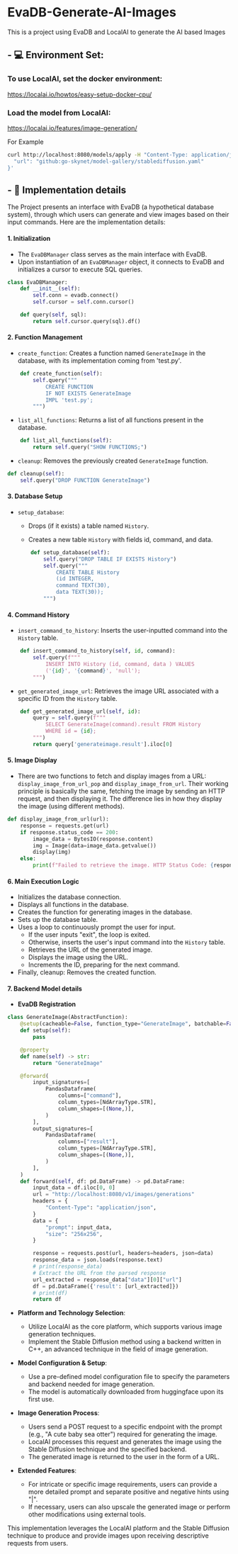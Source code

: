 # EvaDB-Generate-AI-Images
This is a project using EvaDB and LocalAI to generate the AI based Images

## - 💻 Environment Set:

### To use LocalAI, set the docker environment:

https://localai.io/howtos/easy-setup-docker-cpu/
### Load the model from LocalAI:

https://localai.io/features/image-generation/

For Example
```bash
curl http://localhost:8080/models/apply -H "Content-Type: application/json" -d '{
  "url": "github:go-skynet/model-gallery/stablediffusion.yaml"
}'
```

## - 📖 Implementation details

The Project presents an interface with EvaDB (a hypothetical database system), through which users can generate and view images based on their input commands. Here are the implementation details:

#### 1. **Initialization**

- The `EvaDBManager` class serves as the main interface with EvaDB.
- Upon instantiation of an `EvaDBManager` object, it connects to EvaDB and initializes a cursor to execute SQL queries.

```python
class EvaDBManager:
    def __init__(self):
        self.conn = evadb.connect()
        self.cursor = self.conn.cursor()

    def query(self, sql):
        return self.cursor.query(sql).df()
```

#### 2. **Function Management**

- `create_function`: Creates a function named `GenerateImage` in the database, with its implementation coming from 'test.py'.

```python
    def create_function(self):
        self.query("""
            CREATE FUNCTION
            IF NOT EXISTS GenerateImage
            IMPL 'test.py';
        """)
```

- `list_all_functions`: Returns a list of all functions present in the database.

```python
    def list_all_functions(self):
        return self.query("SHOW FUNCTIONS;")
```

- `cleanup`: Removes the previously created `GenerateImage` function.

```python
def cleanup(self):
    self.query("DROP FUNCTION GenerateImage")
```

#### 3. **Database Setup**

- `setup_database`:

  - Drops (if it exists) a table named `History`.

  - Creates a new table `History` with fields id, command, and data.

  ```python
      def setup_database(self):
          self.query("DROP TABLE IF EXISTS History")
          self.query("""
              CREATE TABLE History
              (id INTEGER,
              command TEXT(30),
              data TEXT(30));
          """)
  ```

#### 4. **Command History**

- `insert_command_to_history`: Inserts the user-inputted command into the `History` table.

```python
    def insert_command_to_history(self, id, command):
        self.query(f"""
            INSERT INTO History (id, command, data ) VALUES
            ('{id}', '{command}', 'null');
        """)
```

- `get_generated_image_url`: Retrieves the image URL associated with a specific ID from the `History` table.

```python
    def get_generated_image_url(self, id):
        query = self.query(f"""
            SELECT GenerateImage(command).result FROM History
            WHERE id = {id};
        """)
        return query['generateimage.result'].iloc[0]
```

#### 5. **Image Display**

- There are two functions to fetch and display images from a URL: `display_image_from_url_pop` and `display_image_from_url`. Their working principle is basically the same, fetching the image by sending an HTTP request, and then displaying it. The difference lies in how they display the image (using different methods).

```python
def display_image_from_url(url):
    response = requests.get(url)
    if response.status_code == 200: 
        image_data = BytesIO(response.content)
        img = Image(data=image_data.getvalue())
        display(img)
    else:
        print(f"Failed to retrieve the image. HTTP Status Code: {response.status_code}")
```

#### 6. **Main Execution Logic**

- Initializes the database connection.
- Displays all functions in the database.
- Creates the function for generating images in the database.
- Sets up the database table.
- Uses a loop to continuously prompt the user for input.
  - If the user inputs "exit", the loop is exited.
  - Otherwise, inserts the user's input command into the `History` table.
  - Retrieves the URL of the generated image.
  - Displays the image using the URL.
  - Increments the ID, preparing for the next command.
- Finally, cleanup: Removes the created function.

#### 7. Backend Model details

- **EvaDB Registration**

```python
class GenerateImage(AbstractFunction):
    @setup(cacheable=False, function_type="GenerateImage", batchable=False)
    def setup(self):
        pass

    @property
    def name(self) -> str:
        return "GenerateImage"

    @forward(
        input_signatures=[
            PandasDataframe(
                columns=["command"],
                column_types=[NdArrayType.STR],
                column_shapes=[(None,)],
            )
        ],
        output_signatures=[
            PandasDataframe(
                columns=["result"],
                column_types=[NdArrayType.STR],
                column_shapes=[(None,)],
            )
        ],
    )
    def forward(self, df: pd.DataFrame) -> pd.DataFrame:
        input_data = df.iloc[0, 0]
        url = "http://localhost:8080/v1/images/generations"
        headers = {
            "Content-Type": "application/json",
        }
        data = {
            "prompt": input_data,
            "size": "256x256",
        }

        response = requests.post(url, headers=headers, json=data)
        response_data = json.loads(response.text)
        # print(response_data)
        # Extract the URL from the parsed response
        url_extracted = response_data["data"][0]["url"]
        df = pd.DataFrame({'result': [url_extracted]})
        # print(df)
        return df
```

- **Platform and Technology Selection**:
  - Utilize LocalAI as the core platform, which supports various image generation techniques.
  - Implement the Stable Diffusion method using a backend written in C++, an advanced technique in the field of image generation.

- **Model Configuration & Setup**:
  - Use a pre-defined model configuration file to specify the parameters and backend needed for image generation.
  - The model is automatically downloaded from huggingface upon its first use.

- **Image Generation Process**:
  - Users send a POST request to a specific endpoint with the prompt (e.g., "A cute baby sea otter") required for generating the image.
  - LocalAI processes this request and generates the image using the Stable Diffusion technique and the specified backend.
  - The generated image is returned to the user in the form of a URL.

- **Extended Features**:
  - For intricate or specific image requirements, users can provide a more detailed prompt and separate positive and negative hints using "|".
  - If necessary, users can also upscale the generated image or perform other modifications using external tools.

This implementation leverages the LocalAI platform and the Stable Diffusion technique to produce and provide images upon receiving descriptive requests from users.
